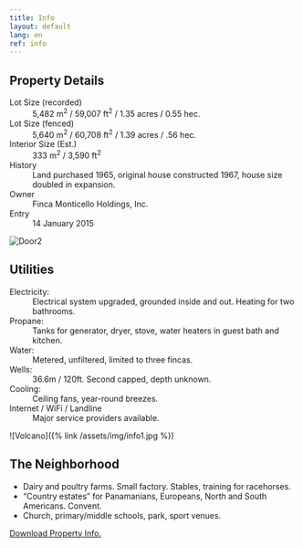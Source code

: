 ```yaml
---
title: Info
layout: default
lang: en
ref: info
---
```







<!--
#### Special Features

Open-floor plan. Terra cotta floors, trimmed with wood. Eat-in kitchen with granite/butcher block counters. Cedar accents: high/vaulted ceilings, French-style windows, bedroom closets (tiled, built-in, floor-to-ceiling).

#### Rent Information

Single- or extended-family dwelling; room, pool, pavilion, entire-finca rentals for conferences, birthdays, quinceñeras, weddings, anniversaries.  **Part or entire estate available for rent.**
 -->





<!-- ![Pool](/assets/img/info3.jpg) -->

<!-- ---

#### Also For Sale

Artwork, crafts and designer furniture displayed in many photos are for sale separately by private showings, or on encuentra24.com.  For more photos, details or prices, please email <a href="mailto:fincacermeno@gmail.com">fincacermeno@gmail.com</a> or text to WhatsApp at <a href="https://api.whatsapp.com/send?phone=+50763451910">507-6345-1910</a>

---

![Art](/assets/img/info4.jpg)

![Art](/assets/img/info5.jpg)

![Art](/assets/img/info6.jpg) -->

<div class="row mb-3 mt-5">


<div class="col-sm" markdown="1">



## Property Details


<dl>
<dt>Lot Size (recorded)</dt>
<dd>5,482 m<sup>2</sup> / 59,007 ft<sup>2</sup> / 1.35 acres / 0.55 hec.</dd>

<dt>Lot Size (fenced)</dt>
<dd>5,640 m<sup>2</sup> / 60,708 ft<sup>2</sup> / 1.39 acres / .56 hec.</dd>

<dt>Interior Size (Est.)</dt>
<dd>333 m<sup>2</sup> / 3,590 ft<sup>2</sup></dd>

<dt>History</dt>
<dd>Land purchased 1965, original house constructed 1967, house size doubled in expansion.</dd>

<dt>Owner</dt>
<dd>Finca Monticello Holdings, Inc.</dd>

<dt>Entry</dt>
<dd>14 January 2015</dd>

</dl>

</div>
<div class="col-sm text-center my-auto">
<img src="{% link /assets/img/info3.jpg %}" alt="Door2">
</div>
</div>


## Utilities

<dl>

<dt>Electricity:</dt>
<dd>Electrical system upgraded, grounded inside and out. Heating for two bathrooms.</dd>

<dt>Propane:</dt>
<dd>Tanks for generator, dryer, stove, water heaters in guest bath and kitchen.</dd>

<dt>Water:</dt>
<dd>Metered, unfiltered, limited to three fincas.</dd>

<dt>Wells:</dt>
<dd>36.6m / 120ft. Second capped, depth unknown.</dd>

<dt>Cooling:</dt>
<dd>Ceiling fans, year-round breezes.</dd>

<dt>Internet / WiFi / Landline</dt>
<dd>Major service providers available.</dd>

</dl>

![Volcano]({% link /assets/img/info1.jpg %})


## The Neighborhood

<ul>
<li><span>Dairy and poultry farms. Small factory. Stables, training for racehorses.</span></li>
<li><span>“Country estates” for Panamanians, Europeans, North and South Americans. Convent.</span></li>
<li><span>Church, primary/middle schools, park, sport venues.</span></li>
</ul>


<p class="text-center"><a class="btn btn-lg btn-light mt-5 mx-auto" href="{% link /assets/img/info.pdf %}" target="_blank">Download Property Info.</a></p>
